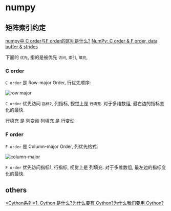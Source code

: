 # numpy

## 矩阵索引约定

[numpy中 C order与F order的区别是什么?](https://www.zhihu.com/question/23798415)
[NumPy: C order & F order, data buffer & strides](https://zhuanlan.zhihu.com/p/454916593)

下面的 `优先`, 指的是被优先 `访问`, `索引`, `填充`,

### C order

`C order` 是 Row-major Order, 行优先顺序:

![row major](https://pic3.zhimg.com/80/v2-486354b994cc21e4baa1ffa7241cfada_720w.webp)

`C order` 优先访问 `指标2`, 列指标, 视觉上是 `行填充`.
对于多维数组, 最右边的指标变化的最快.

行填充 是 列变动
列填充 是 行变动

### F order

`F order` 是 Column-major Order, 列优先格式:

![column-major](https://pic4.zhimg.com/80/v2-32581c35be18305f810bbfbe853d376b_720w.webp)

`F order` 优先访问指标1, 行指标, 视觉上是 列填充.
对于多维数组, 最左边的指标变化的最快.

## others

[<Cython系列>1. Cython 是什么?为什么要有 Cython?为什么我们要用 Cython? ](https://www.cnblogs.com/traditional/p/13196509.html)
